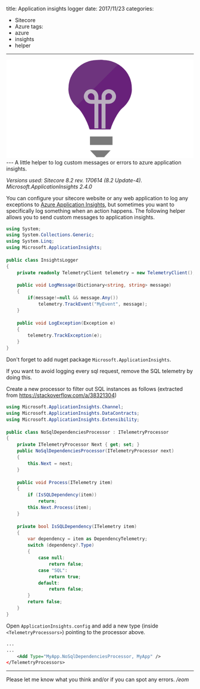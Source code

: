 title: Application insights logger
date: 2017/11/23
categories:
- Sitecore
- Azure
tags:
- azure
- insights
- helper

---
<img class="hero-img" src="/images/app-insights.png" alt="Application Insights">
---
A little helper to log custom messages or errors to azure application insights.
<!-- more -->

*Versions used: Sitecore 8.2 rev. 170614 (8.2 Update-4). Microsoft.ApplicationInsights 2.4.0*

You can configure your sitecore website or any web application to log any exceptions to [Azure Application Insights](https://azure.microsoft.com/en-us/services/application-insights/), but sometimes you want to specifically log something when an action happens. The following helper allows you to send custom messages to application insights.

``` csharp
using System;
using System.Collections.Generic;
using System.Linq;
using Microsoft.ApplicationInsights;

public class InsightsLogger
{
    private readonly TelemetryClient telemetry = new TelemetryClient();

    public void LogMessage(Dictionary<string, string> message)
    {
        if(message!=null && message.Any())
            telemetry.TrackEvent("MyEvent", message);
    }

    public void LogException(Exception e)
    {
        telemetry.TrackException(e);
    }
}
```
Don't forget to add nuget package `Microsoft.ApplicationInsights`.

If you want to avoid logging every sql request, remove the SQL telemetry by doing this. 

Create a new processor to filter out SQL instances as follows (extracted from https://stackoverflow.com/a/38321304)

``` csharp
using Microsoft.ApplicationInsights.Channel;
using Microsoft.ApplicationInsights.DataContracts;
using Microsoft.ApplicationInsights.Extensibility;

public class NoSqlDependenciesProcessor : ITelemetryProcessor
{
    private ITelemetryProcessor Next { get; set; }
    public NoSqlDependenciesProcessor(ITelemetryProcessor next)
    {
        this.Next = next;
    }

    public void Process(ITelemetry item)
    {
        if (IsSQLDependency(item))
            return;
        this.Next.Process(item);
    }

    private bool IsSQLDependency(ITelemetry item)
    {
        var dependency = item as DependencyTelemetry;
        switch (dependency?.Type)
        {
            case null:
                return false;
            case "SQL":
                return true;
            default:
                return false;
        }
        return false;
    }
}
```

Open `ApplicationInsights.config` and add a new type (inside `<TelemetryProcessors>`) pointing to the processor above.

``` xml
...
...
    <Add Type="MyApp.NoSqlDependenciesProcessor, MyApp" />
</TelemetryProcessors>
```
---

Please let me know what you think and/or if you can spot any errors.
*/eom*
